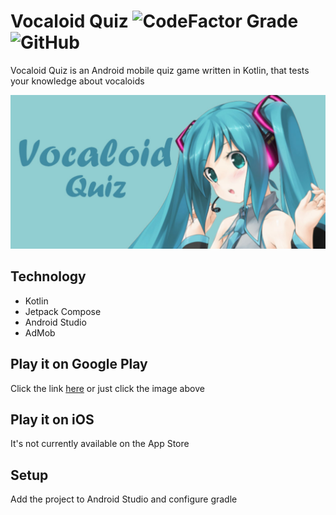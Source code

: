 # Vocaloid Quiz ![CodeFactor Grade](https://img.shields.io/codefactor/grade/github/ThePanToster/vocaloid-quiz?style=flat-square) ![GitHub](https://img.shields.io/github/license/ThePanToster/vocaloid-quiz?style=flat-square)

Vocaloid Quiz is an Android mobile quiz game written in Kotlin, that tests your knowledge about vocaloids

[![Banner](https://raw.githubusercontent.com/thepantoster/vocaloid-quiz/main/banner.jpg)](https://play.google.com/store/apps/details?id=com.thepantoster.mikuquiz)

## Technology

- Kotlin
- Jetpack Compose
- Android Studio
- AdMob

## Play it on Google Play

Click the link [here](https://play.google.com/store/apps/details?id=com.thepantoster.mikuquiz) or just click the image above

## Play it on iOS

It's not currently available on the App Store

## Setup

Add the project to Android Studio and configure gradle
